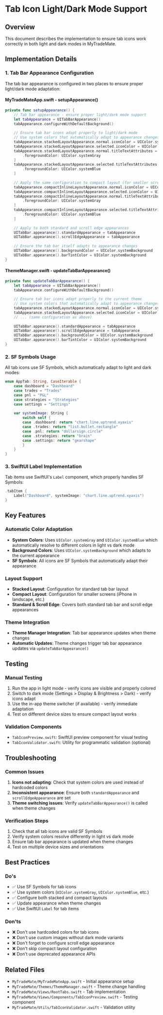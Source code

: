 # Tab Icon Light/Dark Mode Support

## Overview
This document describes the implementation to ensure tab icons work correctly in both light and dark modes in MyTradeMate.

## Implementation Details

### 1. Tab Bar Appearance Configuration
The tab bar appearance is configured in two places to ensure proper light/dark mode adaptation:

#### MyTradeMateApp.swift - setupAppearance()
```swift
private func setupAppearance() {
    // Tab bar appearance - ensure proper light/dark mode support
    let tabAppearance = UITabBarAppearance()
    tabAppearance.configureWithDefaultBackground()
    
    // Ensure tab bar icons adapt properly to light/dark mode
    // Use system colors that automatically adapt to appearance changes
    tabAppearance.stackedLayoutAppearance.normal.iconColor = UIColor.systemGray
    tabAppearance.stackedLayoutAppearance.selected.iconColor = UIColor.systemBlue
    tabAppearance.stackedLayoutAppearance.normal.titleTextAttributes = [
        .foregroundColor: UIColor.systemGray
    ]
    tabAppearance.stackedLayoutAppearance.selected.titleTextAttributes = [
        .foregroundColor: UIColor.systemBlue
    ]
    
    // Apply the same configuration to compact layout (for smaller screens)
    tabAppearance.compactInlineLayoutAppearance.normal.iconColor = UIColor.systemGray
    tabAppearance.compactInlineLayoutAppearance.selected.iconColor = UIColor.systemBlue
    tabAppearance.compactInlineLayoutAppearance.normal.titleTextAttributes = [
        .foregroundColor: UIColor.systemGray
    ]
    tabAppearance.compactInlineLayoutAppearance.selected.titleTextAttributes = [
        .foregroundColor: UIColor.systemBlue
    ]
    
    // Apply to both standard and scroll edge appearances
    UITabBar.appearance().standardAppearance = tabAppearance
    UITabBar.appearance().scrollEdgeAppearance = tabAppearance
    
    // Ensure the tab bar itself adapts to appearance changes
    UITabBar.appearance().backgroundColor = UIColor.systemBackground
    UITabBar.appearance().barTintColor = UIColor.systemBackground
}
```

#### ThemeManager.swift - updateTabBarAppearance()
```swift
private func updateTabBarAppearance() {
    let tabAppearance = UITabBarAppearance()
    tabAppearance.configureWithDefaultBackground()
    
    // Ensure tab bar icons adapt properly to the current theme
    // Use system colors that automatically adapt to appearance changes
    tabAppearance.stackedLayoutAppearance.normal.iconColor = UIColor.systemGray
    tabAppearance.stackedLayoutAppearance.selected.iconColor = UIColor.systemBlue
    // ... (same configuration as above)
    
    UITabBar.appearance().standardAppearance = tabAppearance
    UITabBar.appearance().scrollEdgeAppearance = tabAppearance
    UITabBar.appearance().backgroundColor = UIColor.systemBackground
    UITabBar.appearance().barTintColor = UIColor.systemBackground
}
```

### 2. SF Symbols Usage
All tab icons use SF Symbols, which automatically adapt to light and dark modes:

```swift
enum AppTab: String, CaseIterable {
    case dashboard = "Dashboard"
    case trades = "Trades" 
    case pnl = "P&L"
    case strategies = "Strategies"
    case settings = "Settings"
    
    var systemImage: String {
        switch self {
        case .dashboard: return "chart.line.uptrend.xyaxis"
        case .trades: return "list.bullet.rectangle"
        case .pnl: return "dollarsign.circle"
        case .strategies: return "brain"
        case .settings: return "gearshape"
        }
    }
}
```

### 3. SwiftUI Label Implementation
Tab items use SwiftUI's `Label` component, which properly handles SF Symbols:

```swift
.tabItem {
    Label("Dashboard", systemImage: "chart.line.uptrend.xyaxis")
}
```

## Key Features

### Automatic Color Adaptation
- **System Colors**: Uses `UIColor.systemGray` and `UIColor.systemBlue` which automatically resolve to different colors in light vs dark mode
- **Background Colors**: Uses `UIColor.systemBackground` which adapts to the current appearance
- **SF Symbols**: All icons are SF Symbols that automatically adapt their appearance

### Layout Support
- **Stacked Layout**: Configuration for standard tab bar layout
- **Compact Layout**: Configuration for smaller screens (iPhone in landscape, etc.)
- **Standard & Scroll Edge**: Covers both standard tab bar and scroll edge appearances

### Theme Integration
- **Theme Manager Integration**: Tab bar appearance updates when theme changes
- **Automatic Updates**: Theme changes trigger tab bar appearance updates via `updateTabBarAppearance()`

## Testing

### Manual Testing
1. Run the app in light mode - verify icons are visible and properly colored
2. Switch to dark mode (Settings > Display & Brightness > Dark) - verify icons adapt
3. Use the in-app theme switcher (if available) - verify immediate adaptation
4. Test on different device sizes to ensure compact layout works

### Validation Components
- `TabIconPreview.swift`: SwiftUI preview component for visual testing
- `TabIconValidator.swift`: Utility for programmatic validation (optional)

## Troubleshooting

### Common Issues
1. **Icons not adapting**: Check that system colors are used instead of hardcoded colors
2. **Inconsistent appearance**: Ensure both `standardAppearance` and `scrollEdgeAppearance` are set
3. **Theme switching issues**: Verify `updateTabBarAppearance()` is called when theme changes

### Verification Steps
1. Check that all tab icons are valid SF Symbols
2. Verify system colors resolve differently in light vs dark mode
3. Ensure tab bar appearance is updated when theme changes
4. Test on multiple device sizes and orientations

## Best Practices

### Do's
- ✅ Use SF Symbols for tab icons
- ✅ Use system colors (`UIColor.systemGray`, `UIColor.systemBlue`, etc.)
- ✅ Configure both stacked and compact layouts
- ✅ Update appearance when theme changes
- ✅ Use SwiftUI `Label` for tab items

### Don'ts
- ❌ Don't use hardcoded colors for tab icons
- ❌ Don't use custom images without dark mode variants
- ❌ Don't forget to configure scroll edge appearance
- ❌ Don't skip compact layout configuration
- ❌ Don't use deprecated appearance APIs

## Related Files
- `MyTradeMate/MyTradeMateApp.swift` - Initial appearance setup
- `MyTradeMate/Themes/ThemeManager.swift` - Theme change handling
- `MyTradeMate/Views/RootTabs.swift` - Tab implementation
- `MyTradeMate/Views/Components/TabIconPreview.swift` - Testing component
- `MyTradeMate/Utils/TabIconValidator.swift` - Validation utility